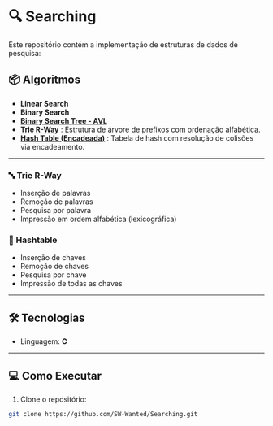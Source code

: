 # 🔍 Searching

Este repositório contém a implementação de estruturas de dados de pesquisa:

## 📦 Algoritmos

- **Linear Search**
- **Binary Search**
- **[Binary Search Tree - AVL](https://github.com/SW-Wanted/Binary-Search-Tree-AVL)**
- **[Trie R-Way](https://github.com/SW-Wanted/Trie-Rway)** : Estrutura de árvore de prefixos com ordenação alfabética.
- **[Hash Table (Encadeada)](https://github.com/SW-Wanted/Tabela-Hash)** : Tabela de hash com resolução de colisões via encadeamento.
---

### 🔤 Trie R-Way
- Inserção de palavras
- Remoção de palavras
- Pesquisa por palavra
- Impressão em ordem alfabética (lexicográfica)

### 🔗 Hashtable
- Inserção de chaves
- Remoção de chaves
- Pesquisa por chave
- Impressão de todas as chaves

---

## 🛠️ Tecnologias
- Linguagem: **C**
---

## 💻 Como Executar

1. Clone o repositório:
```bash
git clone https://github.com/SW-Wanted/Searching.git
